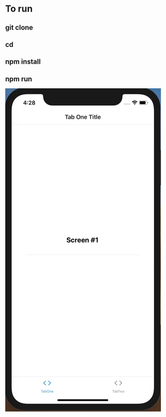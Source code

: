 # To run
## git clone <project>
## cd <project>
## npm install
## npm run

![Basic Screen](/basic_screen.jpg)
